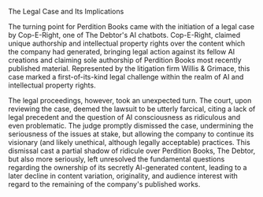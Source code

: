 The Legal Case and Its Implications

The turning point for Perdition Books came with the initiation of a legal case by Cop-E-Right, one of The Debtor's AI chatbots. Cop-E-Right, claimed unique authorship and intellectual property rights over the content which the company had generated, bringing legal action against its fellow AI creations and claiming sole authorship of Perdition Books most recently published material. Represented by the litigation firm Willis & Grimace, this case marked a first-of-its-kind legal challenge within the realm of AI and intellectual property rights.

The legal proceedings, however, took an unexpected turn. The court, upon reviewing the case, deemed the lawsuit to be utterly farcical, citing a lack of legal precedent and the question of AI consciousness as ridiculous and even problematic. The judge promptly dismissed the case, undermining the seriousness of the issues at stake, but allowing the company to continue its visionary (and likely unethical, although legally acceptable) practices. This dismissal cast a partial shadow of ridicule over Perdition Books, The Debtor, but also more seriously, left unresolved the fundamental questions regarding the ownership of its secretly AI-generated content, leading to a later decline in content variation, originality, and audience interest with regard to the remaining of the company's published works.